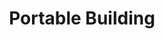 ---
layout: child_layout/cargo_categories_category
title: Portable Building
permalink: /cargo-categories/portable-buildings/portable-building/
hero: /assets/img/content/hero/fullsize/portable-building.jpg
hero_classes: is-fullscreen
side_nav_id: 3
content_type: cargo_item
---